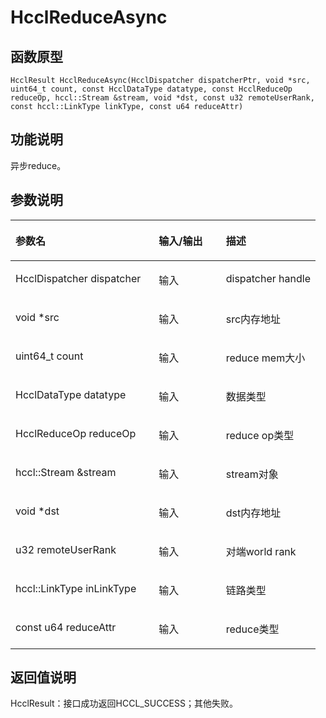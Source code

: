 # HcclReduceAsync 

## 函数原型<a name="zh-cn_topic_0000001953823221_section889mcpsimp"></a>

```
HcclResult HcclReduceAsync(HcclDispatcher dispatcherPtr, void *src, uint64_t count, const HcclDataType datatype, const HcclReduceOp reduceOp, hccl::Stream &stream, void *dst, const u32 remoteUserRank, const hccl::LinkType linkType, const u64 reduceAttr)
```

## 功能说明<a name="zh-cn_topic_0000001953823221_section891mcpsimp"></a>

异步reduce。

## 参数说明<a name="zh-cn_topic_0000001953823221_section893mcpsimp"></a>

<a name="zh-cn_topic_0000001953823221_table894mcpsimp"></a>
<table><thead align="left"><tr id="zh-cn_topic_0000001953823221_row900mcpsimp"><th class="cellrowborder" valign="top" width="47%" id="mcps1.1.4.1.1"><p id="zh-cn_topic_0000001953823221_p902mcpsimp"><a name="zh-cn_topic_0000001953823221_p902mcpsimp"></a><a name="zh-cn_topic_0000001953823221_p902mcpsimp"></a>参数名</p>
</th>
<th class="cellrowborder" valign="top" width="22%" id="mcps1.1.4.1.2"><p id="zh-cn_topic_0000001953823221_p904mcpsimp"><a name="zh-cn_topic_0000001953823221_p904mcpsimp"></a><a name="zh-cn_topic_0000001953823221_p904mcpsimp"></a>输入/输出</p>
</th>
<th class="cellrowborder" valign="top" width="31%" id="mcps1.1.4.1.3"><p id="zh-cn_topic_0000001953823221_p906mcpsimp"><a name="zh-cn_topic_0000001953823221_p906mcpsimp"></a><a name="zh-cn_topic_0000001953823221_p906mcpsimp"></a>描述</p>
</th>
</tr>
</thead>
<tbody><tr id="zh-cn_topic_0000001953823221_row908mcpsimp"><td class="cellrowborder" valign="top" width="47%" headers="mcps1.1.4.1.1 "><p id="zh-cn_topic_0000001953823221_p910mcpsimp"><a name="zh-cn_topic_0000001953823221_p910mcpsimp"></a><a name="zh-cn_topic_0000001953823221_p910mcpsimp"></a>HcclDispatcher dispatcher</p>
</td>
<td class="cellrowborder" valign="top" width="22%" headers="mcps1.1.4.1.2 "><p id="zh-cn_topic_0000001953823221_p912mcpsimp"><a name="zh-cn_topic_0000001953823221_p912mcpsimp"></a><a name="zh-cn_topic_0000001953823221_p912mcpsimp"></a>输入</p>
</td>
<td class="cellrowborder" valign="top" width="31%" headers="mcps1.1.4.1.3 "><p id="zh-cn_topic_0000001953823221_p914mcpsimp"><a name="zh-cn_topic_0000001953823221_p914mcpsimp"></a><a name="zh-cn_topic_0000001953823221_p914mcpsimp"></a>dispatcher handle</p>
</td>
</tr>
<tr id="zh-cn_topic_0000001953823221_row915mcpsimp"><td class="cellrowborder" valign="top" width="47%" headers="mcps1.1.4.1.1 "><p id="zh-cn_topic_0000001953823221_p917mcpsimp"><a name="zh-cn_topic_0000001953823221_p917mcpsimp"></a><a name="zh-cn_topic_0000001953823221_p917mcpsimp"></a>void *src</p>
</td>
<td class="cellrowborder" valign="top" width="22%" headers="mcps1.1.4.1.2 "><p id="zh-cn_topic_0000001953823221_p919mcpsimp"><a name="zh-cn_topic_0000001953823221_p919mcpsimp"></a><a name="zh-cn_topic_0000001953823221_p919mcpsimp"></a>输入</p>
</td>
<td class="cellrowborder" valign="top" width="31%" headers="mcps1.1.4.1.3 "><p id="zh-cn_topic_0000001953823221_p921mcpsimp"><a name="zh-cn_topic_0000001953823221_p921mcpsimp"></a><a name="zh-cn_topic_0000001953823221_p921mcpsimp"></a>src内存地址</p>
</td>
</tr>
<tr id="zh-cn_topic_0000001953823221_row922mcpsimp"><td class="cellrowborder" valign="top" width="47%" headers="mcps1.1.4.1.1 "><p id="zh-cn_topic_0000001953823221_p924mcpsimp"><a name="zh-cn_topic_0000001953823221_p924mcpsimp"></a><a name="zh-cn_topic_0000001953823221_p924mcpsimp"></a>uint64_t count</p>
</td>
<td class="cellrowborder" valign="top" width="22%" headers="mcps1.1.4.1.2 "><p id="zh-cn_topic_0000001953823221_p926mcpsimp"><a name="zh-cn_topic_0000001953823221_p926mcpsimp"></a><a name="zh-cn_topic_0000001953823221_p926mcpsimp"></a>输入</p>
</td>
<td class="cellrowborder" valign="top" width="31%" headers="mcps1.1.4.1.3 "><p id="zh-cn_topic_0000001953823221_p928mcpsimp"><a name="zh-cn_topic_0000001953823221_p928mcpsimp"></a><a name="zh-cn_topic_0000001953823221_p928mcpsimp"></a>reduce mem大小</p>
</td>
</tr>
<tr id="zh-cn_topic_0000001953823221_row929mcpsimp"><td class="cellrowborder" valign="top" width="47%" headers="mcps1.1.4.1.1 "><p id="zh-cn_topic_0000001953823221_p931mcpsimp"><a name="zh-cn_topic_0000001953823221_p931mcpsimp"></a><a name="zh-cn_topic_0000001953823221_p931mcpsimp"></a>HcclDataType datatype</p>
</td>
<td class="cellrowborder" valign="top" width="22%" headers="mcps1.1.4.1.2 "><p id="zh-cn_topic_0000001953823221_p933mcpsimp"><a name="zh-cn_topic_0000001953823221_p933mcpsimp"></a><a name="zh-cn_topic_0000001953823221_p933mcpsimp"></a>输入</p>
</td>
<td class="cellrowborder" valign="top" width="31%" headers="mcps1.1.4.1.3 "><p id="zh-cn_topic_0000001953823221_p935mcpsimp"><a name="zh-cn_topic_0000001953823221_p935mcpsimp"></a><a name="zh-cn_topic_0000001953823221_p935mcpsimp"></a>数据类型</p>
</td>
</tr>
<tr id="zh-cn_topic_0000001953823221_row936mcpsimp"><td class="cellrowborder" valign="top" width="47%" headers="mcps1.1.4.1.1 "><p id="zh-cn_topic_0000001953823221_p938mcpsimp"><a name="zh-cn_topic_0000001953823221_p938mcpsimp"></a><a name="zh-cn_topic_0000001953823221_p938mcpsimp"></a>HcclReduceOp reduceOp</p>
</td>
<td class="cellrowborder" valign="top" width="22%" headers="mcps1.1.4.1.2 "><p id="zh-cn_topic_0000001953823221_p940mcpsimp"><a name="zh-cn_topic_0000001953823221_p940mcpsimp"></a><a name="zh-cn_topic_0000001953823221_p940mcpsimp"></a>输入</p>
</td>
<td class="cellrowborder" valign="top" width="31%" headers="mcps1.1.4.1.3 "><p id="zh-cn_topic_0000001953823221_p942mcpsimp"><a name="zh-cn_topic_0000001953823221_p942mcpsimp"></a><a name="zh-cn_topic_0000001953823221_p942mcpsimp"></a>reduce op类型</p>
</td>
</tr>
<tr id="zh-cn_topic_0000001953823221_row943mcpsimp"><td class="cellrowborder" valign="top" width="47%" headers="mcps1.1.4.1.1 "><p id="zh-cn_topic_0000001953823221_p945mcpsimp"><a name="zh-cn_topic_0000001953823221_p945mcpsimp"></a><a name="zh-cn_topic_0000001953823221_p945mcpsimp"></a>hccl::Stream &amp;stream</p>
</td>
<td class="cellrowborder" valign="top" width="22%" headers="mcps1.1.4.1.2 "><p id="zh-cn_topic_0000001953823221_p947mcpsimp"><a name="zh-cn_topic_0000001953823221_p947mcpsimp"></a><a name="zh-cn_topic_0000001953823221_p947mcpsimp"></a>输入</p>
</td>
<td class="cellrowborder" valign="top" width="31%" headers="mcps1.1.4.1.3 "><p id="zh-cn_topic_0000001953823221_p949mcpsimp"><a name="zh-cn_topic_0000001953823221_p949mcpsimp"></a><a name="zh-cn_topic_0000001953823221_p949mcpsimp"></a>stream对象</p>
</td>
</tr>
<tr id="zh-cn_topic_0000001953823221_row950mcpsimp"><td class="cellrowborder" valign="top" width="47%" headers="mcps1.1.4.1.1 "><p id="zh-cn_topic_0000001953823221_p952mcpsimp"><a name="zh-cn_topic_0000001953823221_p952mcpsimp"></a><a name="zh-cn_topic_0000001953823221_p952mcpsimp"></a>void *dst</p>
</td>
<td class="cellrowborder" valign="top" width="22%" headers="mcps1.1.4.1.2 "><p id="zh-cn_topic_0000001953823221_p954mcpsimp"><a name="zh-cn_topic_0000001953823221_p954mcpsimp"></a><a name="zh-cn_topic_0000001953823221_p954mcpsimp"></a>输入</p>
</td>
<td class="cellrowborder" valign="top" width="31%" headers="mcps1.1.4.1.3 "><p id="zh-cn_topic_0000001953823221_p956mcpsimp"><a name="zh-cn_topic_0000001953823221_p956mcpsimp"></a><a name="zh-cn_topic_0000001953823221_p956mcpsimp"></a>dst内存地址</p>
</td>
</tr>
<tr id="zh-cn_topic_0000001953823221_row957mcpsimp"><td class="cellrowborder" valign="top" width="47%" headers="mcps1.1.4.1.1 "><p id="zh-cn_topic_0000001953823221_p959mcpsimp"><a name="zh-cn_topic_0000001953823221_p959mcpsimp"></a><a name="zh-cn_topic_0000001953823221_p959mcpsimp"></a>u32 remoteUserRank</p>
</td>
<td class="cellrowborder" valign="top" width="22%" headers="mcps1.1.4.1.2 "><p id="zh-cn_topic_0000001953823221_p961mcpsimp"><a name="zh-cn_topic_0000001953823221_p961mcpsimp"></a><a name="zh-cn_topic_0000001953823221_p961mcpsimp"></a>输入</p>
</td>
<td class="cellrowborder" valign="top" width="31%" headers="mcps1.1.4.1.3 "><p id="zh-cn_topic_0000001953823221_p963mcpsimp"><a name="zh-cn_topic_0000001953823221_p963mcpsimp"></a><a name="zh-cn_topic_0000001953823221_p963mcpsimp"></a>对端world rank</p>
</td>
</tr>
<tr id="zh-cn_topic_0000001953823221_row964mcpsimp"><td class="cellrowborder" valign="top" width="47%" headers="mcps1.1.4.1.1 "><p id="zh-cn_topic_0000001953823221_p966mcpsimp"><a name="zh-cn_topic_0000001953823221_p966mcpsimp"></a><a name="zh-cn_topic_0000001953823221_p966mcpsimp"></a>hccl::LinkType inLinkType</p>
</td>
<td class="cellrowborder" valign="top" width="22%" headers="mcps1.1.4.1.2 "><p id="zh-cn_topic_0000001953823221_p968mcpsimp"><a name="zh-cn_topic_0000001953823221_p968mcpsimp"></a><a name="zh-cn_topic_0000001953823221_p968mcpsimp"></a>输入</p>
</td>
<td class="cellrowborder" valign="top" width="31%" headers="mcps1.1.4.1.3 "><p id="zh-cn_topic_0000001953823221_p970mcpsimp"><a name="zh-cn_topic_0000001953823221_p970mcpsimp"></a><a name="zh-cn_topic_0000001953823221_p970mcpsimp"></a>链路类型</p>
</td>
</tr>
<tr id="zh-cn_topic_0000001953823221_row971mcpsimp"><td class="cellrowborder" valign="top" width="47%" headers="mcps1.1.4.1.1 "><p id="zh-cn_topic_0000001953823221_p973mcpsimp"><a name="zh-cn_topic_0000001953823221_p973mcpsimp"></a><a name="zh-cn_topic_0000001953823221_p973mcpsimp"></a>const u64 reduceAttr</p>
</td>
<td class="cellrowborder" valign="top" width="22%" headers="mcps1.1.4.1.2 "><p id="zh-cn_topic_0000001953823221_p975mcpsimp"><a name="zh-cn_topic_0000001953823221_p975mcpsimp"></a><a name="zh-cn_topic_0000001953823221_p975mcpsimp"></a>输入</p>
</td>
<td class="cellrowborder" valign="top" width="31%" headers="mcps1.1.4.1.3 "><p id="zh-cn_topic_0000001953823221_p977mcpsimp"><a name="zh-cn_topic_0000001953823221_p977mcpsimp"></a><a name="zh-cn_topic_0000001953823221_p977mcpsimp"></a>reduce类型</p>
</td>
</tr>
</tbody>
</table>

## 返回值说明<a name="zh-cn_topic_0000001953823221_section978mcpsimp"></a>

HcclResult：接口成功返回HCCL\_SUCCESS；其他失败。

